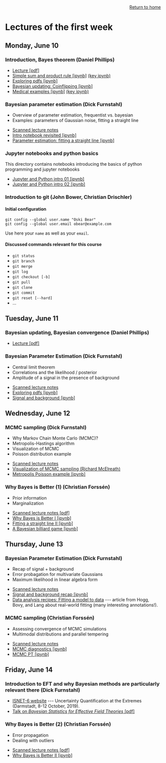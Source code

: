 <p align="right"><a href="https://nucleartalent.github.io/Bayes2019/">Return to home</a></p>

# Lectures of the first week

## Monday, June 10

### Introduction, Bayes theorem (Daniel Phillips)

* [Lecture [pdf]](https://github.com/NuclearTalent/Bayes2019/blob/master/topics/basics-of-bayesian-statistics/TALENT_M1a.pdf)
* [Simple sum and product rule [ipynb]](https://github.com/NuclearTalent/Bayes2019/blob/master/topics/basics-of-bayesian-statistics/simple_sum_product_rule.ipynb) [(key ipynb)](https://github.com/NuclearTalent/Bayes2019/blob/master/topics/basics-of-bayesian-statistics/simple_sum_product_rule_KEY.ipynb)
* [Exploring pdfs [ipynb]](https://github.com/NuclearTalent/Bayes2019/blob/master/topics/basics-of-bayesian-statistics/Exploring_pdfs.ipynb)
* [Bayesian updating: Coinflipping [ipynb]](https://github.com/NuclearTalent/Bayes2019/blob/master/topics/basics-of-bayesian-statistics/Bayesian_updating_coinflip_interactive.ipynb)
* [Medical examples [ipynb]](https://github.com/NuclearTalent/Bayes2019/blob/master/topics/basics-of-bayesian-statistics/medical_example_by_Bayes.ipynb) [(key ipynb)](https://github.com/NuclearTalent/Bayes2019/blob/master/topics/basics-of-bayesian-statistics/medical_example_by_Bayes_KEY.ipynb)


### Bayesian parameter estimation (Dick Furnstahl)
- Overview of parameter estimation, frequentist vs. bayesian
- Examples: parameters of Gaussian noise, fitting a straight line
* [Scanned lecture notes](https://github.com/NuclearTalent/Bayes2019/blob/master/topics/bayesian-parameter-estimation/Lecture_M1b_rjf.pdf)
* [Intro notebook revisited [ipynb]](https://github.com/NuclearTalent/Bayes2019/blob/master/topics/bayesian-parameter-estimation/parameter_estimation_in_bayesTALENT_intro.ipynb)
* [Parameter estimation: fitting a straight line [ipynb]](https://github.com/NuclearTalent/Bayes2019/blob/master/topics/bayesian-parameter-estimation/parameter_estimation_fitting_straight_line_I.ipynb)


### Jupyter notebooks and python basics
This directory contains notebooks introducing the basics of python programming and jupyter notebooks
* [Jupyter and Python intro 01 [ipynb]](https://github.com/NuclearTalent/Bayes2019/blob/master/topics/jupyter-and-python-basics/TALENT_Jupyter_Python_intro_01.ipynb)
* [Jupyter and Python intro 02 [ipynb]](https://github.com/NuclearTalent/Bayes2019/blob/master/topics/jupyter-and-python-basics/TALENT_Jupyter_Python_intro_02.ipynb)

### Introduction to git (John Bower, Christian Drischler)

#### Initial configuration

    git config --global user.name "Oski Bear"
    git config --global user.email obear@example.com
    
Use here your `name` as well as your `email`.

####  Discussed commands relevant for this course

* `git status`
* `git branch`
* `git merge`
* `git log`
* `git checkout [-b]`
* `git pull`
* `git clone`
* `git commit`
* `git reset [--hard]`
* ...


## Tuesday, June 11

### Bayesian updating, Bayesian convergence (Daniel Phillips)
* [Lecture [pdf]](https://github.com/NuclearTalent/Bayes2019/blob/master/topics/basics-of-bayesian-statistics/TALENT_T1a.pdf)

### Bayesian Parameter Estimation (Dick Furnstahl)
- Central limit theorem
- Correlations and the likelihood / posterior
- Amplitude of a signal in the presence of background
* [Scanned lecture notes](https://github.com/NuclearTalent/Bayes2019/blob/master/topics/bayesian-parameter-estimation/Lecture_T1b_rjf.pdf)
* [Exploring pdfs [ipynb]](https://github.com/NuclearTalent/Bayes2019/blob/master/topics/basics-of-bayesian-statistics/Exploring_pdfs.ipynb)
* [Signal and background [ipynb]](https://github.com/NuclearTalent/Bayes2019/blob/master/topics/bayesian-parameter-estimation/amplitude_in_presence_of_background.ipynb)




## Wednesday, June 12

### MCMC sampling (Dick Furnstahl)
- Why Markov Chain Monte Carlo (MCMC)?
- Metropolis-Hastings algorithm
- Visualization of MCMC
- Poisson distribution example
* [Scanned lecture notes](https://github.com/NuclearTalent/Bayes2019/blob/master/topics/mcmc-sampling/Lecture_W1a_rjf.pdf)
* [Visualization of MCMC sampling (Richard McElreath)](http://elevanth.org/blog/2017/11/28/build-a-better-markov-chain/)
* [Metropolis Poisson example [ipynb]](https://github.com/NuclearTalent/Bayes2019/blob/master/topics/mcmc-sampling/Metropolis_Poisson_example.ipynb)


### Why Bayes is Better (1) (Christian Forss&eacute;n)
- Prior information
- Marginalization
* [Scanned lecture notes [pdf]](https://github.com/NuclearTalent/Bayes2019/blob/master/topics/why-bayes-is-better/Lecture_W1b_cf.pdf)
* [Why Bayes is Better I [ipynb]](https://github.com/NuclearTalent/Bayes2019/blob/master/topics/why-bayes-is-better/why_bayes_is_better_I.ipynb)
* [Fitting a straight line II [ipynb]](https://github.com/NuclearTalent/Bayes2019/blob/master/topics/why-bayes-is-better/parameter_estimation_fitting_straight_line_II.ipynb)
* [A Bayesian billiard game [ipynb]](https://github.com/NuclearTalent/Bayes2019/blob/master/topics/why-bayes-is-better/bayes_billiard.ipynb)




## Thursday, June 13

### Bayesian Parameter Estimation (Dick Furnstahl)
- Recap of signal + background
- Error probagation for multivariate Gaussians 
- Maximum likelihood in linear algebra form
* [Scanned lecture notes](https://github.com/NuclearTalent/Bayes2019/blob/master/topics/bayesian-parameter-estimation/Lecture_Th1a_rjf.pdf)
* [Signal and background recap [ipynb]](https://github.com/NuclearTalent/Bayes2019/blob/master/topics/bayesian-parameter-estimation/amplitude_in_presence_of_background_RECAP.ipynb)
* [Data analysis recipes: Fitting a model to data](https://arxiv.org/abs/1008.4686) --- article from Hogg, Bovy, and Lang about real-world fitting (many interesting annotations!).

### MCMC sampling (Christian Forss&eacute;n)
- Assessing convergence of MCMC simulations
- Multimodal distributions and parallel tempering
* [Scanned lecture notes](https://github.com/NuclearTalent/Bayes2019/blob/master/topics/mcmc-sampling/Lecture_Th1b_cf.pdf)
* [MCMC diagnostics [ipynb]](https://github.com/NuclearTalent/Bayes2019/blob/master/topics/mcmc-sampling/MCMC-diagnostics.ipynb)
* [MCMC PT [ipynb]](https://github.com/NuclearTalent/Bayes2019/blob/master/topics/mcmc-sampling/MCMC-PT.ipynb)
  




## Friday, June 14

### Introduction to EFT and why Bayesian methods are particularly relevant there (Dick Furnstahl)
* [ISNET-6 website](https://indico.gsi.de/event/7534/) --- Uncertainty Quantification at the Extremes (Darmstadt, 8-12 October, 2019).
* [Talk on *Bayesian Statistics for Effective Field Theories* [pdf]](https://github.com/NuclearTalent/Bayes2019/blob/master/topics/Fridays/MSU_statistics_conference_2018_Furnstahl_pdf.pdf)


### Why Bayes is Better (2) (Christian Forss&eacute;n)
- Error propagation
- Dealing with outliers
* [Scanned lecture notes [pdf]](https://github.com/NuclearTalent/Bayes2019/blob/master/topics/why-bayes-is-better/Lecture_F1a_cf.pdf)
* [Why Bayes is Better II [ipynb]](https://github.com/NuclearTalent/Bayes2019/blob/master/topics/why-bayes-is-better/why_bayes_is_better_II.ipynb)




